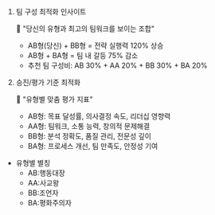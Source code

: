 1. 팀 구성 최적화 인사이트

   💼 "당신의 유형과 최고의 팀워크를 보이는 조합"

   - AB형(당신) + BB형 = 전략 실행력 120% 상승
   - AB형 + BA형 = 팀 내 갈등 75% 감소
   - 추천 팀 구성비: AB 30% + AA 20% + BB 30% + BA 20%

2. 승진/평가 기준 최적화

   🎯 "유형별 맞춤 평가 지표"

   - AB형: 목표 달성률, 의사결정 속도, 리더십 영향력
   - AA형: 팀워크, 소통 능력, 창의적 문제해결
   - BB형: 분석 정확도, 품질 관리, 전문성 깊이
   - BA형: 프로세스 개선, 팀 만족도, 안정성 기여

- 유형별 별칭
  - AB:행동대장
  - AA:사교왕
  - BB:조언자
  - BA:평화주의자
